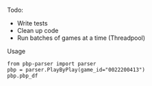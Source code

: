 Todo: 

- Write tests
- Clean up code
- Run batches of games at a time (Threadpool)

Usage

```
from pbp-parser import parser
pbp = parser.PlayByPlay(game_id="0022200413")
pbp.pbp_df
```
